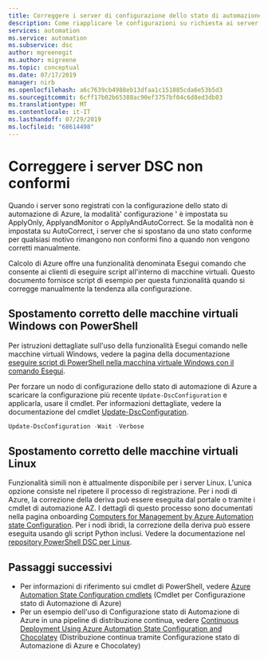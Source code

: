 ```yaml
---
title: Correggere i server di configurazione dello stato di automazione di Azure non conformi
description: Come riapplicare le configurazioni su richiesta ai server in cui si è verificato lo stato di configurazione
services: automation
ms.service: automation
ms.subservice: dsc
author: mgreenegit
ms.author: migreene
ms.topic: conceptual
ms.date: 07/17/2019
manager: nirb
ms.openlocfilehash: a6c7639cb4988eb13dfaa1c151085cda6e53b5d3
ms.sourcegitcommit: 6cff17b02b65388ac90ef3757bf04c6d8ed3db03
ms.translationtype: MT
ms.contentlocale: it-IT
ms.lasthandoff: 07/29/2019
ms.locfileid: "68614498"
---
```

# <a name="remediate-non-compliant-dsc-servers"></a>Correggere i server DSC non conformi

Quando i server sono registrati con la configurazione dello stato di automazione di Azure, la modalità' configurazione ' è impostata su ApplyOnly, ApplyandMonitor o ApplyAndAutoCorrect.
Se la modalità non è impostata su AutoCorrect, i server che si spostano da uno stato conforme per qualsiasi motivo rimangono non conformi fino a quando non vengono corretti manualmente.

Calcolo di Azure offre una funzionalità denominata Esegui comando che consente ai clienti di eseguire script all'interno di macchine virtuali.
Questo documento fornisce script di esempio per questa funzionalità quando si corregge manualmente la tendenza alla configurazione.

## <a name="correct-drift-of-windows-virtual-machines-using-powershell"></a>Spostamento corretto delle macchine virtuali Windows con PowerShell

Per istruzioni dettagliate sull'uso della funzionalità Esegui comando nelle macchine virtuali Windows, vedere la pagina della documentazione [eseguire script di PowerShell nella macchina virtuale Windows con il comando Esegui](/azure/virtual-machines/windows/run-command).

Per forzare un nodo di configurazione dello stato di automazione di Azure a scaricare la configurazione più recente `Update-DscConfiguration` e applicarla, usare il cmdlet.
Per informazioni dettagliate, vedere la documentazione del cmdlet [Update-DscConfiguration](/powershell/module/psdesiredstateconfiguration/update-dscconfiguration).

```powershell
Update-DscConfiguration -Wait -Verbose
```

## <a name="correct-drift-of-linux-virtual-machines"></a>Spostamento corretto delle macchine virtuali Linux

Funzionalità simili non è attualmente disponibile per i server Linux.
L'unica opzione consiste nel ripetere il processo di registrazione.
Per i nodi di Azure, la correzione della deriva può essere eseguita dal portale o tramite i cmdlet di automazione AZ.
I dettagli di questo processo sono documentati nella pagina onboarding [Computers for Management by Azure Automation state Configuration](/azure/automation/automation-dsc-onboarding#azure-portal).
Per i nodi ibridi, la correzione della deriva può essere eseguita usando gli script Python inclusi.
Vedere la documentazione nel [repository PowerShell DSC per Linux](https://github.com/Microsoft/PowerShell-DSC-for-Linux#performing-dsc-operations-from-the-linux-computer).

## <a name="next-steps"></a>Passaggi successivi

- Per informazioni di riferimento sui cmdlet di PowerShell, vedere [Azure Automation State Configuration cmdlets](/powershell/module/azurerm.automation/#automation) (Cmdlet per Configurazione stato di Automazione di Azure)
- Per un esempio dell'uso di Configurazione stato di Automazione di Azure in una pipeline di distribuzione continua, vedere [Continuous Deployment Using Azure Automation State Configuration and Chocolatey](automation-dsc-cd-chocolatey.md) (Distribuzione continua tramite Configurazione stato di Automazione di Azure e Chocolatey)
